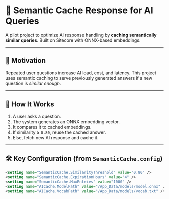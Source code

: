 # 🤖 Semantic Cache Response for AI Queries

A pilot project to optimize AI response handling by **caching semantically similar queries**. Built on Sitecore with ONNX-based embeddings.

---

## 🚀 Motivation

Repeated user questions increase AI load, cost, and latency. This project uses semantic caching to serve previously generated answers if a new question is *similar enough*.

---

## 🧠 How It Works

1. A user asks a question.
2. The system generates an ONNX embedding vector.
3. It compares it to cached embeddings.
4. If similarity ≥ `0.80`, reuse the cached answer.
5. Else, fetch new AI response and cache it.

---

## 🛠️ Key Configuration (from `SemanticCache.config`)

```xml
<setting name="SemanticCache.SimilarityThreshold" value="0.80" />
<setting name="SemanticCache.ExpirationHours" value="4" />
<setting name="SemanticCache.MaxEntries" value="1000" />
<setting name="AICache.ModelPath" value="/App_Data/models/model.onnx" />
<setting name="AICache.VocabPath" value="/App_Data/models/vocab.txt" />
